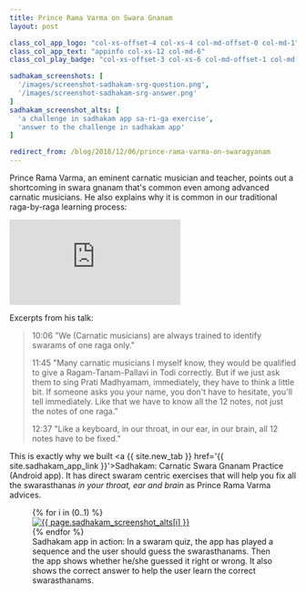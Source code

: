 ```yaml
---
title: Prince Rama Varma on Swara Gnanam
layout: post

class_col_app_logo: "col-xs-offset-4 col-xs-4 col-md-offset-0 col-md-1"
class_col_app_text: "appinfo col-xs-12 col-md-6"
class_col_play_badge: "col-xs-offset-3 col-xs-6 col-md-offset-1 col-md-3"

sadhakam_screenshots: [
  '/images/screenshot-sadhakam-srg-question.png',
  '/images/screenshot-sadhakam-srg-answer.png'
]
sadhakam_screenshot_alts: [
  'a challenge in sadhakam app sa-ri-ga exercise',
  'answer to the challenge in sadhakam app'
]

redirect_from: /blog/2018/12/06/prince-rama-varma-on-swaragyanam
---
```


Prince Rama Varma, an eminent carnatic musician and teacher, points out a shortcoming in swara gnanam that's common even among advanced carnatic musicians. He also explains why it is common in our traditional raga-by-raga learning process:

<div class="embed-responsive embed-responsive-16by9 mb-3">
<iframe class='embed-responsive-item' src="https://www.youtube-nocookie.com/embed/AivQgaKwEfo?start=606" frameborder="0" allow="accelerometer; autoplay; encrypted-media; gyroscope; picture-in-picture" allowfullscreen></iframe>
</div>

Excerpts from his talk:

> 10:06 "We (Carnatic musicians) are always trained to identify swarams of one raga only."
>
> 11:45 "Many carnatic musicians I myself know, they would be qualified to give a Ragam-Tanam-Pallavi in Todi correctly. But if we just ask them to sing Prati Madhyamam, immediately, they have to think a little bit. If someone asks you your name, you don't have to hesitate, you'll tell immediately. Like that we have to know all the 12 notes, not just the notes of one raga."
>
> 12:37 "Like a keyboard, in our throat, in our ear, in our brain, all 12 notes have to be fixed."

<script type="application/ld+json">
{% for screenshot in page.sadhakam_screenshots %}
{
    "@context": "http://schema.org/",
    "@type": "MobileApplication",
    "name": "Sādhakam: Carnatic Swara Gnanam Practice",
    "url": "{{ site.sadhakam_app_link }}",
    "applicationCategory": "Education",
    "operatingSystem": "Android",
    "screenshot": "{{ screenshot | absolute_url }}"
},
{% endfor %}
</script>

This is exactly why we built <a {{ site.new_tab }} href='{{ site.sadhakam_app_link }}'>Sadhakam: Carnatic Swara Gnanam Practice</a> (Android app). It has direct swaram centric exercises that will help you fix all the swarasthanas <em>in your throat, ear and brain</em> as Prince Rama Varma advices.

<figure>
<div class='row'>
  {% for i in (0..1) %}
  <div class='col-md py-3'>
    <a {{ site.new_tab }} href='{{ site.sadhakam_app_link }}'>
    <img class='img-fluid' src="{{ page.sadhakam_screenshots[i] }}" alt="{{ page.sadhakam_screenshot_alts[i] }}" />
    </a>
  </div>
  {% endfor %}
</div>

<figcaption>Sadhakam app in action: In a swaram quiz, the app has played a sequence and the user should guess the swarasthanams. Then the app shows whether he/she guessed it right or wrong. It also shows the correct answer to help the user learn the correct swarasthanams.</figcaption>
</figure>
